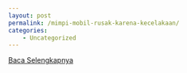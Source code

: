 ```yaml
---
layout: post
permalink: /mimpi-mobil-rusak-karena-kecelakaan/
categories:
    - Uncategorized
---
```


[Baca Selengkapnya](/10)